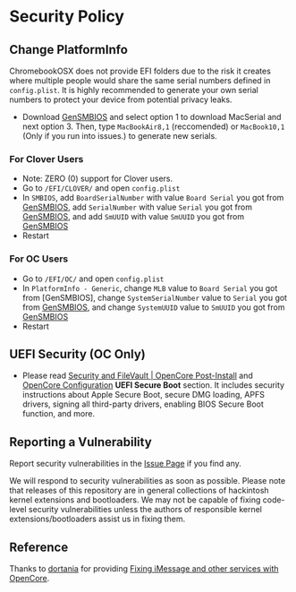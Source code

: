 # Security Policy

## Change PlatformInfo

ChromebookOSX does not provide EFI folders due to the risk it creates where multiple people would share the same serial numbers defined in `config.plist`. It is highly recommended to generate your own serial numbers to protect your device from potential privacy leaks.

- Download [GenSMBIOS](https://github.com/corpnewt/GenSMBIOS) and select option 1 to download MacSerial and next option 3. Then, type `MacBookAir8,1` (reccomended) or `MacBook10,1` (Only if you run into issues.) to generate new serials.

### For Clover Users
- Note: ZERO (0) support for Clover users.
- Go to `/EFI/CLOVER/` and open `config.plist`
- In `SMBIOS`, add `BoardSerialNumber` with value `Board Serial` you got from [GenSMBIOS](https://github.com/corpnewt/GenSMBIOS), add `SerialNumber` with value `Serial` you got from [GenSMBIOS](https://github.com/corpnewt/GenSMBIOS), and add `SmUUID` with value `SmUUID` you got from [GenSMBIOS](https://github.com/corpnewt/GenSMBIOS)
- Restart

### For OC Users
- Go to `/EFI/OC/` and open `config.plist`
- In `PlatformInfo - Generic`, change `MLB` value to `Board Serial` you got from [GenSMBIOS], change `SystemSerialNumber` value to `Serial` you got from [GenSMBIOS](https://github.com/corpnewt/GenSMBIOS), and change `SystemUUID` value to `SmUUID` you got from [GenSMBIOS](https://github.com/corpnewt/GenSMBIOS)
- Restart


## UEFI Security (OC Only)

- Please read [Security and FileVault | OpenCore Post-Install](https://dortania.github.io/OpenCore-Post-Install/universal/security.html) and [OpenCore Configuration](https://github.com/acidanthera/OpenCorePkg/blob/master/Docs/Configuration.pdf) **UEFI Secure Boot** section. It includes security instructions about Apple Secure Boot, secure DMG loading, APFS drivers, signing all third-party drivers, enabling BIOS Secure Boot function, and more.


## Reporting a Vulnerability

Report security vulnerabilities in the [Issue Page](https://github.com/meghan06/ChromebookOSX/issues) if you find any.

We will respond to security vulnerabilities as soon as possible. Please note that releases of this repository are in general collections of hackintosh kernel extensions and bootloaders. We may not be capable of fixing code-level security vulnerabilities unless the authors of responsible kernel extensions/bootloaders assist us in fixing them.


## Reference

Thanks to [dortania](https://github.com/dortania) for providing [Fixing iMessage and other services with OpenCore](https://dortania.github.io/OpenCore-Post-Install/universal/iservices.html).
